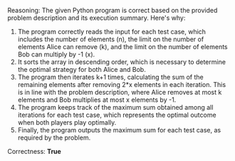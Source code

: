 Reasoning: 
The given Python program is correct based on the provided problem description and its execution summary. Here's why:

1.  The program correctly reads the input for each test case, which includes the number of elements (n), the limit on the number of elements Alice can remove (k), and the limit on the number of elements Bob can multiply by -1 (x).
2.  It sorts the array in descending order, which is necessary to determine the optimal strategy for both Alice and Bob.
3.  The program then iterates k+1 times, calculating the sum of the remaining elements after removing 2\*x elements in each iteration. This is in line with the problem description, where Alice removes at most k elements and Bob multiplies at most x elements by -1.
4.  The program keeps track of the maximum sum obtained among all iterations for each test case, which represents the optimal outcome when both players play optimally.
5.  Finally, the program outputs the maximum sum for each test case, as required by the problem.

Correctness: **True**